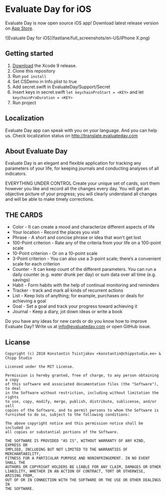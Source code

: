 # Evaluate Day for iOS

Evaluate Day is now open source iOS app! Download latest release version on [App Store](https://itunes.apple.com/app/apple-store/id1319180010?pt=117725108&ct=GitHub&mt=8).

![Evaluate Day for iOS](fastlane/full_screenshots/en-US/iPhone X.png)

## Getting started

1. [Download](https://developer.apple.com/xcode/download/) the Xcode 9 release.
2. Clone this repository
3. Run `pod install`
4. Set CSDemo in Info.plist to true
5. Add secret.swift in EvaluateDay/Support/Secret
6. Insert keys in secret.swift `let keychainProStart = <KEY>` and let `keychainProDuration = <KEY>`
7. Run project

## Localization
Evaluate Day app can speak with you on your language. And you can help us. Check localization status on http://translate.evaluateday.com

## About Evaluate Day

Evaluate Day is an elegant and flexible application for tracking any parameters of your life, for keeping journals and conducting analyses of all indicators.

EVERYTHING UNDER CONTROL
Create your unique set of cards, sort them however you like and record all the changes every day. You will get an objective picture of your progress; you will clearly understand all changes and will be able to make timely corrections.

## THE CARDS
- Color - It can create a mood and characterize different aspects of life
- Your location - Record the places you visit
- Phrase - A short and concise phrase or idea that won’t get lost
- 100-Point criterion - Rate any of the criteria from your life on a 100-point scale
- 10-Point criterion - Or on a 10-point scale
- 3-Point criterion - You can also use a 3-point scale; there’s a convenient scale for each criterion
- Counter - It can keep count of the different parameters. You can run a daily counter (e.g. water drunk per day) or sum data over all time (e.g. savings)
- Habit - Form habits with the help of continual monitoring and reminders
- Tracker - track and mark all kinds of recurrent actions
- List - Keep lists of anything; for example, purchases or deals for achieving a goal
- Goal - Set a goal and track your progress toward achieving it
- Journal - Keep a diary, jot down ideas or write a book

Do you have any ideas for new cards or do you know how to improve Evaluate Day? Write us at info@evaluateday.com or open GitHub issue.

## Licanse

```
Copyright (c) 2018 Konstantin Tsistjakov <konstantin@chippstudio.ee> & Chipp Studio

Licensed under the MIT License.

Permission is hereby granted, free of charge, to any person obtaining a copy
of this software and associated documentation files (the "Software"), to deal
in the Software without restriction, including without limitation the rights
to use, copy, modify, merge, publish, distribute, sublicense, and/or sell
copies of the Software, and to permit persons to whom the Software is
furnished to do so, subject to the following conditions:

The above copyright notice and this permission notice shall be included in
all copies or substantial portions of the Software.

THE SOFTWARE IS PROVIDED "AS IS", WITHOUT WARRANTY OF ANY KIND, EXPRESS OR
IMPLIED, INCLUDING BUT NOT LIMITED TO THE WARRANTIES OF MERCHANTABILITY,
FITNESS FOR A PARTICULAR PURPOSE AND NONINFRINGEMENT. IN NO EVENT SHALL THE
AUTHORS OR COPYRIGHT HOLDERS BE LIABLE FOR ANY CLAIM, DAMAGES OR OTHER
LIABILITY, WHETHER IN AN ACTION OF CONTRACT, TORT OR OTHERWISE, ARISING FROM,
OUT OF OR IN CONNECTION WITH THE SOFTWARE OR THE USE OR OTHER DEALINGS IN
THE SOFTWARE.
```



